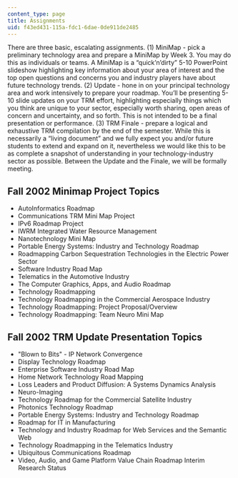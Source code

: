 ```yaml
---
content_type: page
title: Assignments
uid: f43ed431-115a-fdc1-6dae-0de911de2485
---
```


There are three basic, escalating assignments. (1) MiniMap - pick a preliminary technology area and prepare a MiniMap by Week 3. You may do this as individuals or teams. A MiniMap is a “quick’n’dirty” 5-10 PowerPoint slideshow highlighting key information about your area of interest and the top open questions and concerns you and industry players have about future technology trends. (2) Update - hone in on your principal technology area and work intensively to prepare your roadmap. You’ll be presenting 5-10 slide updates on your TRM effort, highlighting especially things which you think are unique to your sector, especially worth sharing, open areas of concern and uncertainty, and so forth. This is not intended to be a final presentation or performance. (3) TRM Finale - prepare a logical and exhaustive TRM compilation by the end of the semester. While this is necessarily a “living document” and we fully expect you and/or future students to extend and expand on it, nevertheless we would like this to be as complete a snapshot of understanding in your technology-industry sector as possible. Between the Update and the Finale, we will be formally meeting.

Fall 2002 Minimap Project Topics
--------------------------------

*   AutoInformatics Roadmap
*   Communications TRM Mini Map Project
*   IPv6 Roadmap Project
*   IWRM Integrated Water Resource Management
*   Nanotechnology Mini Map
*   Portable Energy Systems: Industry and Technology Roadmap
*   Roadmapping Carbon Sequestration Technologies in the Electric Power Sector
*   Software Industry Road Map
*   Telematics in the Automotive Industry
*   The Computer Graphics, Apps, and Audio Roadmap
*   Technology Roadmapping
*   Technology Roadmapping in the Commercial Aerospace Industry
*   Technology Roadmapping: Project Proposal/Overview
*   Technology Roadmapping: Team Neuro Mini Map

Fall 2002 TRM Update Presentation Topics
----------------------------------------

*   "Blown to Bits" - IP Network Convergence
*   Display Technology Roadmap
*   Enterprise Software Industry Road Map
*   Home Network Technology Road Mapping
*   Loss Leaders and Product Diffusion: A Systems Dynamics Analysis
*   Neuro-Imaging
*   Technology Roadmap for the Commercial Satellite Industry
*   Photonics Technology Roadmap
*   Portable Energy Systems: Industry and Technology Roadmap
*   Roadmap for IT in Manufacturing
*   Technology and Industry Roadmap for Web Services and the Semantic Web
*   Technology Roadmapping in the Telematics Industry
*   Ubiquitous Communications Roadmap
*   Video, Audio, and Game Platform Value Chain Roadmap Interim Research Status
